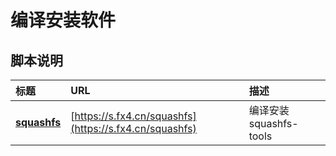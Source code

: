 # 编译安装软件

## 脚本说明

| **标题** | **URL** | **描述** |
|:---|:---|:---|
| [**squashfs**](squashfs.sh) | [https://s.fx4.cn/squashfs](https://s.fx4.cn/squashfs) | 编译安装 squashfs-tools |
